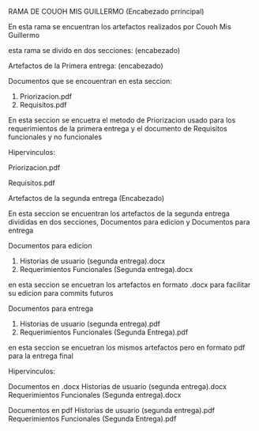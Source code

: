 RAMA DE COUOH MIS GUILLERMO (Encabezado prrincipal)

En esta rama se encuentran los artefactos realizados por Couoh Mis Guillermo

esta rama se divido en dos secciones: (encabezado)

Artefactos de la Primera entrega: (encabezado)

Documentos que se encouentran en esta seccion:
1. Priorizacion.pdf
2. Requisitos.pdf

En esta seccion se encuetra el metodo de Priorizacion usado para los requerimientos de la primera entrega y el documento de Requisitos funcionales y no funcionales


Hipervinculos:

Priorizacion.pdf

Requisitos.pdf



Artefactos de la segunda entrega (Encabezado)

En esta seccion se encuentran los artefactos de la segunda entrega divididas en dos secciones, Documentos para edicion y Documentos para entrega


Documentos para edicion 
1. Historias de usuario (segunda entrega).docx
2. Requerimientos Funcionales (Segunda entrega).docx


en esta seccion se encuetran los artefactos en formato .docx para facilitar su edicion para commits futuros


Documentos para entrega
1. Historias de usuario (segunda entrega).pdf
2. Requerimientos Funcionales (Segunda Entrega).pdf


en esta seccion se encuetran los mismos artefactos pero en formato pdf para la entrega final


Hipervinculos:


Documentos en .docx
Historias de usuario (segunda entrega).docx
Requerimientos Funcionales (Segunda entrega).docx

Documentos en pdf
Historias de usuario (segunda entrega).pdf
Requerimientos Funcionales (Segunda Entrega).pdf

